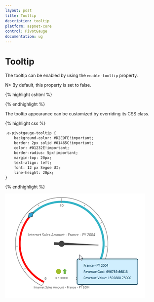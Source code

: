 ```yaml
---
layout: post
title: Tooltip
description: tooltip
platform: aspnet-core
control: PivotGauge
documentation: ug
---
```


# Tooltip

The tooltip can be enabled by using the `enable-tooltip` property. 

N> By default, this property is set to false.

{% highlight cshtml %}

<ej-pivot-gauge id="PivotGauge1" enable-tooltip="true"></ej-pivot-gauge>

{% endhighlight  %}

The tooltip appearance can be customized by overriding its CSS class.

{% highlight css %}

    .e-pivotgauge-tooltip {
        background-color: #D2E9FE!important;
        border: 2px solid #01465C!important;
        color: #01232E!important;
        border-radius: 5px!important;
        margin-top: 20px;
        text-align: left;
        font: 12 px Segoe UI;
        line-height: 20px;
    }

{% endhighlight %}

![](Tooltip_images/Tooltip.png) 
